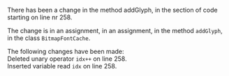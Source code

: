There has been a change in the method addGlyph, in the section of code starting on line nr 258.
  
The change is in an assignment, in an assignment, in the method ```addGlyph```, in the class ```BitmapFontCache```.
  
The following changes have been made:  
Deleted unary operator ```idx++``` on line 258.  
Inserted variable read ```idx``` on line 258.  
